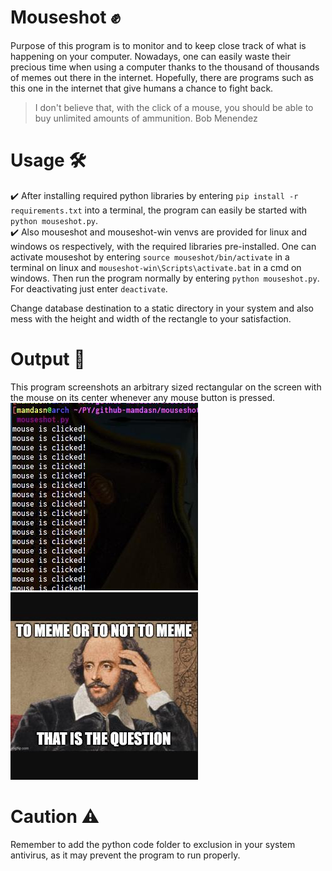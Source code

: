 # Mouseshot ✊
Purpose of this program is to monitor and to keep close track of what is happening on your computer. Nowadays, one can easily waste their precious time when using a computer thanks to the thousand of thousands of memes out there in the internet. 
Hopefully, there are programs such as this one in the internet that give humans a chance to fight back.  

> I don't believe that, with the click of a mouse, you should be able to buy unlimited amounts of ammunition. Bob Menendez  


# Usage 🛠️
✔️ After installing required python libraries by entering
`pip install -r requirements.txt`
into a terminal, the program can easily be started with 
`python mouseshot.py`.  
✔️ Also mouseshot and mouseshot-win venvs are provided for linux and windows os respectively, with the required libraries pre-installed. One can activate mouseshot by entering `source mouseshot/bin/activate` in a terminal on linux and `mouseshot-win\Scripts\activate.bat` in a cmd on windows. Then run the program normally by entering `python mouseshot.py`. For deactivating just enter `deactivate`.  

Change database destination to a static directory in your system and also mess with the height and width of the rectangle to your satisfaction.  

# Output 👊
This program screenshots an arbitrary sized rectangular on the screen with the mouse on its center whenever any mouse button is pressed.  
![Example image 1](/example-output/2021-03-26/2021-03-26_10-02-45.jpg)
![Example image 2](/example-output/2021-03-26/2021-03-26_09-57-06.jpg)

# Caution ⚠️
Remember to add the python code folder to exclusion in your system antivirus, as it may prevent the program to run properly.
